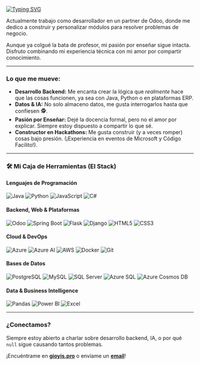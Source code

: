 [![Typing SVG](https://readme-typing-svg.demolab.com?font=Google+Sans+Code&size=30&duration=1000&pause=1000&color=00FF00&vCenter=true&multiline=true&repeat=false&width=880&height=250&lines=gi0yis%40github%3Aperfil%24+%C2%A1Bienvenido+a+mi+perfil!;%3E+Cargando+informaci%C3%B3n...;%3E+Desarrollador++%7C++Profesor+%7C+Entusiasta+de+la+IA+;%3E+Hola%2C+soy+Giovanni.+%C2%A1Explora+mis+proyectos!;%3E+Desliza+para+saber+m%C3%A1s+de+mi+%E2%AC%87%EF%B8%8F;gi0yis%40github%3Aperfil%24+)](https://git.io/typing-svg)

Actualmente trabajo como desarrollador en un partner de Odoo, donde me dedico a construir y personalizar módulos para resolver problemas de negocio.

Aunque ya colgué la bata de profesor, mi pasión por enseñar sigue intacta. Disfruto combinando mi experiencia técnica con mi amor por compartir conocimiento.

---

### Lo que me mueve:

* **Desarrollo Backend:** Me encanta crear la lógica que *realmente* hace que las cosas funcionen, ya sea con Java, Python o en plataformas ERP.
* **Datos & IA:** No solo almaceno datos, me gusta interrogarlos hasta que confiesen 🕵.
* **Pasión por Enseñar:** Dejé la docencia formal, pero no el amor por explicar. Siempre estoy dispuesto a compartir lo que sé.
* **Constructor en Hackathons:** Me gusta construir (y a veces romper) cosas bajo presión. (¡Experiencia en eventos de Microsoft y Código Facilito!).

---

### 🛠️ Mi Caja de Herramientas (El Stack)

#### Lenguajes de Programación
![Java](https://img.shields.io/badge/Java-Avanzado-222?style=flat-square&logo=openjdk&logoColor=white)
![Python](https://img.shields.io/badge/Python-Intermedio-222?style=flat-square&logo=python&logoColor=white)
![JavaScript](https://img.shields.io/badge/JavaScript-Intermedio-222?style=flat-square&logo=javascript&logoColor=white)
![C#](https://img.shields.io/badge/C%23-Básico-222?style=flat-square&logo=c-sharp&logoColor=white)

#### Backend, Web & Plataformas
![Odoo](https://img.shields.io/badge/Odoo-222?style=flat-square&logo=odoo&logoColor=white)
![Spring Boot](https://img.shields.io/badge/Spring_Boot-222?style=flat-square&logo=spring-boot&logoColor=white)
![Flask](https://img.shields.io/badge/Flask-222?style=flat-square&logo=flask&logoColor=white)
![Django](https://img.shields.io/badge/Django-222?style=flat-square&logo=django&logoColor=white)
![HTML5](https://img.shields.io/badge/HTML5-222?style=flat-square&logo=html5&logoColor=white)
![CSS3](https://img.shields.io/badge/CSS3-222?style=flat-square&logo=css3&logoColor=white)

#### Cloud & DevOps
![Azure](https://img.shields.io/badge/Azure-222?style=flat-square&logo=microsoft-azure&logoColor=white)
![Azure AI](https://img.shields.io/badge/Azure_AI_Services-222?style=flat-square&logo=microsoft-azure&logoColor=white)
![AWS](https://img.shields.io/badge/AWS-222?style=flat-square&logo=amazon-aws&logoColor=white)
![Docker](https://img.shields.io/badge/Docker-222?style=flat-square&logo=docker&logoColor=white)
![Git](https://img.shields.io/badge/Git-222?style=flat-square&logo=git&logoColor=white)

#### Bases de Datos
![PostgreSQL](https://img.shields.io/badge/PostgreSQL-222?style=flat-square&logo=postgresql&logoColor=white)
![MySQL](https://img.shields.io/badge/MySQL-222?style=flat-square&logo=mysql&logoColor=white)
![SQL Server](https://img.shields.io/badge/SQL_Server-222?style=flat-square&logo=microsoft-sql-server&logoColor=white)
![Azure SQL](https://img.shields.io/badge/Azure_SQL-222?style=flat-square&logo=microsoft-azure&logoColor=white)
![Azure Cosmos DB](https://img.shields.io/badge/Cosmos_DB-222?style=flat-square&logo=azure-cosmos-db&logoColor=white)

#### Data & Business Intelligence
![Pandas](https://img.shields.io/badge/Pandas-222?style=flat-square&logo=pandas&logoColor=white)
![Power BI](https://img.shields.io/badge/Power_BI-222?style=flat-square&logo=power-bi&logoColor=white)
![Excel](https://img.shields.io/badge/Excel_Avanzado-222?style=flat-square&logo=microsoft-excel&logoColor=white)

---

### ¿Conectamos?

Siempre estoy abierto a charlar sobre desarrollo backend, IA, o por qué `null` sigue causando tantos problemas.

¡Encuéntrame en [**gioyis.pro**](https://gioyis.pro) o envíame un [**email**](mailto:giovanni.lpz.garcia@gmail.com)!
